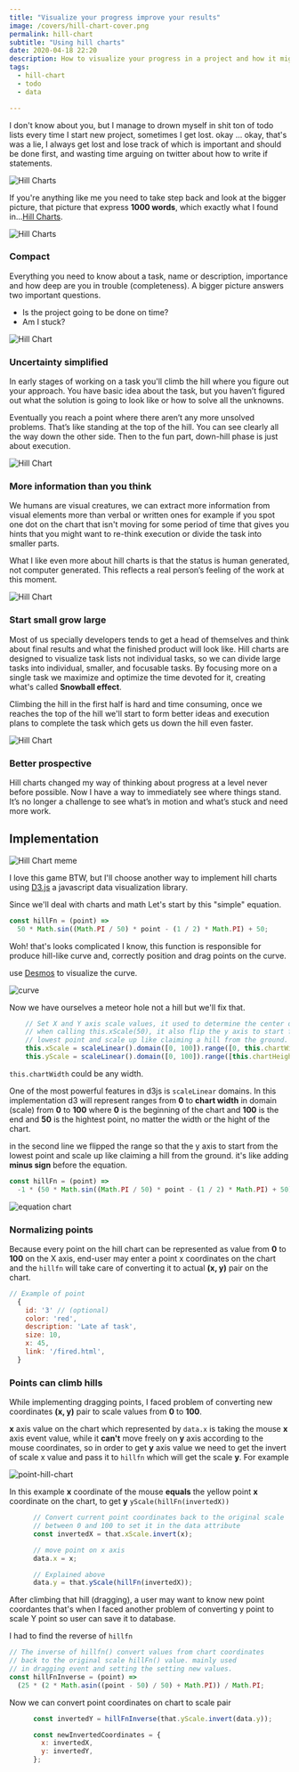 ```yaml
---
title: "Visualize your progress improve your results"
image: /covers/hill-chart-cover.png
permalink: hill-chart
subtitle: "Using hill charts"
date: 2020-04-18 22:20
description: How to visualize your progress in a project and how it might help you see the bigger picture.
tags:
  - hill-chart
  - todo
  - data

---
```


I don't know about you, but I manage to drown myself in shit ton of todo lists every time I start new project, sometimes I get lost. okay ... okay, that's was a lie, I always get lost and lose track of which is important and should be done first, and wasting time arguing on twitter about how to write if statements.

![Hill Charts](/uploads/full-list.jpg)

If you're anything like me you need to take step back and look at the bigger picture, that picture that express **1000 words**, which exactly what I found in...[Hill Charts](https://basecamp.com/features/hill-charts).

![Hill Charts](/covers/hill-charts.gif)

### Compact

Everything you need to know about a task, name or description, importance and how deep are you in trouble (completeness).
A bigger picture answers two important questions.

- Is the project going to be done on time?
- Am I stuck?

![Hill Chart](/uploads/hill-charts-mine.png)

### Uncertainty simplified

In early stages of working on a task you'll climb the hill where you figure out your approach. You have basic idea about the task, but you haven’t figured out what the solution is going to look like or how to solve all the unknowns.

Eventually you reach a point where there aren’t any more unsolved problems. That’s like standing at the top of the hill. You can see clearly all the way down the other side. Then to the fun part, down-hill phase is just about execution.

![Hill Chart](/uploads/hill-chart-uncertainty.svg)

### More information than you think

We humans are visual creatures, we can extract more information from visual elements more than verbal or written ones for example if you spot one dot on the chart that isn't moving for some period of time that gives you hints that you might want to re-think execution or divide the task into smaller parts.

What I like even more about hill charts is that the status is human generated, not computer generated. This reflects a real person’s feeling of the work at this moment.

![Hill Chart](/uploads/dot-not-moving.png)

### Start small grow large

Most of us specially developers tends to get a head of themselves and think about final results and what the finished product will look like. Hill charts are designed to visualize task lists not individual tasks, so we can divide large tasks into individual, smaller, and focusable tasks.
By focusing more on a single task we maximize and optimize the time devoted for it, creating what's called **Snowball effect**.

Climbing the hill in the first half is hard and time consuming, once we reaches the top of the hill we'll start to form better ideas and execution plans to complete the task which gets us down the hill  even faster.

![Hill Chart](/uploads/snowball-effiect.gif)

### Better prospective

Hill charts changed my way of thinking about progress at a level never before possible. Now I have a way to immediately see where things stand. It’s no longer a challenge to see what’s in motion and what’s stuck and need more work.

## Implementation

![Hill Chart meme](/uploads/hill-climb-racing.png)

I love this game BTW, but I'll choose another way to implement hill charts using [D3.js](https://d3js.org/) a javascript data visualization library.

Since we'll deal with charts and math Let's start by this "simple" equation.

```js
const hillFn = (point) =>
  50 * Math.sin((Math.PI / 50) * point - (1 / 2) * Math.PI) + 50;
```

Woh! that's looks complicated I know, this function is responsible for produce hill-like curve and, correctly position and drag points on the curve.

use [Desmos](https://www.desmos.com/) to visualize the curve.

![curve](/uploads/hillfn-graph.png)

Now we have ourselves a meteor hole not a hill but we'll fix that.

```js
    // Set X and Y axis scale values, it used to determine the center of the chart
    // when calling this.xScale(50), it also flip the y axis to start from the
    // lowest point and scale up like claiming a hill from the ground.
    this.xScale = scaleLinear().domain([0, 100]).range([0, this.chartWidth]);
    this.yScale = scaleLinear().domain([0, 100]).range([this.chartHeight, 0]);
```

`this.chartWidth` could be any width.

One of the most powerful features in d3js is `scaleLinear` domains. In this implementation d3 will represent ranges from **0** to **chart width** in domain (scale) from **0** to **100** where **0** is the beginning of the chart and **100** is the end and **50** is the hightest point, no matter the width or the hight of the chart.

in the second line we flipped the range so that the y axis to start from the lowest point and scale up like claiming a hill from the ground. it's like adding **minus sign** before the equation.

```js
const hillFn = (point) =>
  -1 * (50 * Math.sin((Math.PI / 50) * point - (1 / 2) * Math.PI) + 50);
```

![equation chart](/uploads/equation-chart.png)

### Normalizing points

Because every point on the hill chart can be represented as value from **0** to **100** on the X axis, end-user may enter a point x coordinates on the chart and the `hillfn` will take care of converting it to actual **(x, y)** pair on the chart.

```js
// Example of point
  {
    id: '3' // (optional)
    color: 'red',
    description: 'Late af task',
    size: 10,
    x: 45,
    link: '/fired.html',
  }
```

### Points can climb hills

While implementing dragging points, I faced problem of converting new coordinates **(x, y)** pair to scale values from **0** to **100**.

**x** axis value on the chart which represented by `data.x` is taking the mouse **x** axis event value, while it **can't** move freely on **y** axis according to the mouse coordinates, so in order to get **y** axis value we need to get the invert of scale x value and pass it to `hillfn` which will get the scale **y**. For example

![point-hill-chart](/upload/mouse-move-on-chart.png)

In this example **x** coordinate of the mouse **equals** the yellow point **x** coordinate on the chart, to get **y** `yScale(hillFn(invertedX))`

```js
      // Convert current point coordinates back to the original scale
      // between 0 and 100 to set it in the data attribute
      const invertedX = that.xScale.invert(x);

      // move point on x axis
      data.x = x;

      // Explained above
      data.y = that.yScale(hillFn(invertedX));
```

After climbing that hill (dragging), a user may want to know new point coordantes that's when I faced another problem of converting y point to scale Y point so user can save it to database.

I had to find the reverse of `hillfn`

```js
// The inverse of hillfn() convert values from chart coordinates
// back to the original scale hillFn() value. mainly used
// in dragging event and setting the setting new values.
const hillFnInverse = (point) =>
  (25 * (2 * Math.asin((point - 50) / 50) + Math.PI)) / Math.PI;
```

Now we can convert point coordinates on chart to scale pair

```js
      const invertedY = hillFnInverse(that.yScale.invert(data.y));

      const newInvertedCoordinates = {
        x: invertedX,
        y: invertedY,
      };
```